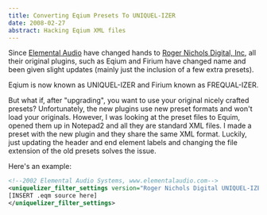 ```yaml
---
title: Converting Eqium Presets To UNIQUEL-IZER
date: 2008-02-27
abstract: Hacking Eqium XML files
---
```


Since [Elemental Audio][1] have changed hands to [Roger Nichols Digital, Inc][2],
all their original plugins, such as Eqium and Firium have changed name and been
given slight updates (mainly just the inclusion of a few extra
presets).

Eqium is now known as UNIQUEL-IZER and Firium known as FREQUAL-IZER.

But what if, after "upgrading", you want to use your original nicely crafted
presets? Unfortunately, the new plugins use new preset formats and won't load
your originals. However, I was looking at the preset files to Equim, opened them
up in Notepad2 and all they are standard XML files. I made a preset with the new
plugin and they share the same XML format. Luckily, just updating the header and
end element labels and changing the file extension of the old presets solves the
issue.

Here's an example:

```xml
<!--2002 Elemental Audio Systems, www.elementalaudio.com-->
<uniquelizer_filter_settings version="Roger Nichols Digital UNIQUEL-IZER Settings v1.0">
[INSERT .eqm source here]
</uniquelizer_filter_settings>
```

  [1]: http://www.elementalaudio.com/
  [2]: http://www.rogernicholsdigital.com/
